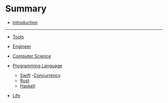 # Summary

- [Introduction](./Introduction.md)

--------

- [Tools]()

- [Engineer]()

- [Computer Science]()

- [Programming Language]()
    - [Swift](./PL/Swift/swift.md)
        -[Concurrency](./PL/Swift/concurrency.md)
    - [Rust](./PL/Rust/rust.md)
    - [Haskell](./PL/Haskell/haskell.md)

- [Life]()
